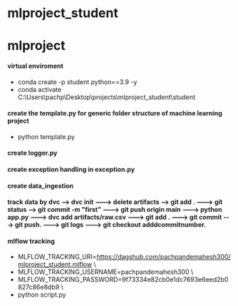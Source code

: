 # mlproject_student
# mlproject
#### virtual enviroment
- conda create -p student python==3.9 -y
- conda activate C:\Users\pachp\Desktop\projects\mlproject_student\student
#### create the template.py for generic folder structure of machine learning project
- python template.py
#### create logger.py
#### create exception handling in exception.py
#### create data_ingestion
#### track data by dvc --> dvc init ---> delete artifacts --> git add . ---> git status --> git commit -m "first" ---> git push origin main ---> python app.py ---> dvc add artifacts/raw.csv ---> git add . ---> git commit ---> git push. ---> git logs ---> git checkout adddcommitnumber.
#### mlflow tracking
- MLFLOW_TRACKING_URI=https://dagshub.com/pachpandemahesh300/mlproject_student.mlflow \
- MLFLOW_TRACKING_USERNAME=pachpandemahesh300 \
- MLFLOW_TRACKING_PASSWORD=9f73334e82cb0e1dc7693e6eed2b0827c86e8db9 \
- python script.py